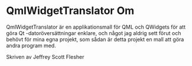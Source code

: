 # QmlWidgetTranslator Om

QmlWidgetTranslator är en applikationsmall för QML och QWidgets för att göra Qt -datoröversättningar enklare,
och något jag aldrig sett förut och behövt för mina egna projekt,
som sådan är detta projekt en mall att göra andra program med.



Skriven av Jeffrey Scott Flesher